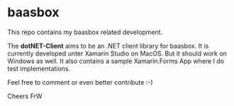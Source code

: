 baasbox
=======

This repo contains my baasbox related development. 

The **dotNET-Client** aims to be an .NET client library for baasbox. It is currently developed unter Xamarin Studio on MacOS. But it should work on Windows as well. It also contains a sample Xamarin.Forms App where I do test implementations. 

Feel free to comment or even better contribute :-)

Cheers
FrW
